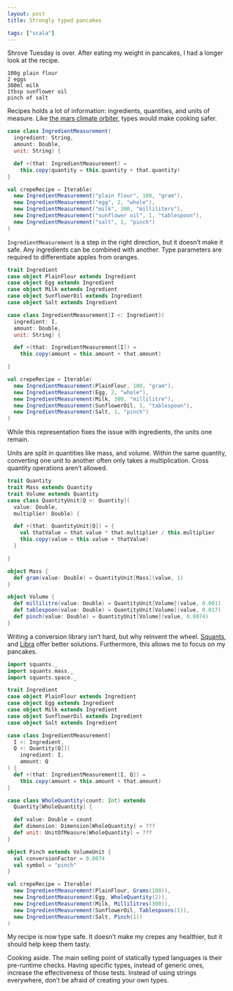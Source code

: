 ```yaml
---
layout: post
title: Strongly typed pancakes

tags: ["scala"]
---
```


Shrove Tuesday is over. After eating my weight in pancakes, I had a longer look at the recipe.

```
100g plain flour
2 eggs
300ml milk
1tbsp sunflower oil
pinch of salt
```

Recipes holds a lot of information: ingredients, quantities, and units of measure. Like [the mars climate orbiter](https://en.wikipedia.org/wiki/Mars_Climate_Orbiter), types would make cooking safer.

```scala
case class IngredientMeasurement(
  ingredient: String,
  amount: Double,
  unit: String) {

  def +(that: IngredientMeasurement) =
    this.copy(quantity = this.quantity + that.quantity)
}

val crepeRecipe = Iterable(
  new IngredientMeasurement("plain flour", 100, "gram"),
  new IngredientMeasurement("egg", 2, "whole"),
  new IngredientMeasurement("milk", 300, "milliliters"),
  new IngredientMeasurement("sunflower oil", 1, "tablespoon"),
  new IngredientMeasurement("salt", 1, "pinch")
)
```

`IngredientMeasurement` is a step in the right direction, but it doesn’t make it safe. Any ingredients can be combined with another. Type parameters are required to differentiate apples from oranges.

```scala
trait Ingredient
case object PlainFlour extends Ingredient
case object Egg extends Ingredient
case object Milk extends Ingredient
case object SunflowerOil extends Ingredient
case object Salt extends Ingredient

case class IngredientMeasurement[I <: Ingredient](
  ingredient: I,
  amount: Double,
  unit: String) {

  def +(that: IngredientMeasurement[I]) =
    this.copy(amount = this.amount + that.amount)

}

val crepeRecipe = Iterable(
  new IngredientMeasurement(PlainFlour, 100, "gram"),
  new IngredientMeasurement(Egg, 2, "whole"),
  new IngredientMeasurement(Milk, 300, "millilitre"),
  new IngredientMeasurement(SunflowerOil, 1, "tablespoon"),
  new IngredientMeasurement(Salt, 1, "pinch")
)
```

While this representation fixes the issue with ingredients, the units one remain.

Units are split in quantities like mass, and volume. Within the same quantity, converting one unit to another often only takes a multiplication. Cross quantity operations aren’t allowed.

```scala
trait Quantity
trait Mass extends Quantity
trait Volume extends Quantity
case class QuantityUnit[Q <: Quantity](
  value: Double,
  multiplier: Double) {

  def +(that: QuantityUnit[Q]) = {
    val thatValue = that.value * that.multiplier / this.multiplier
    this.copy(value = this.value + thatValue)
  }

}

object Mass {
  def gram(value: Double) = QuantityUnit[Mass](value, 1)
}

object Volume {
  def millilitre(value: Double) = QuantityUnit[Volume](value, 0.001)
  def tablespoon(value: Double) = QuantityUnit[Volume](value, 0.017)
  def pinch(value: Double) = QuantityUnit[Volume](value, 0.0074)
}
```

Writing a conversion library isn’t hard, but why reinvent the wheel. [Squants](http://www.squants.com/), and [Libra](https://to-ithaca.github.io/libra/) offer better solutions. Furthermore, this allows me to focus on my pancakes.

```scala
import squants._
import squants.mass._
import squants.space._

trait Ingredient
case object PlainFlour extends Ingredient
case object Egg extends Ingredient
case object Milk extends Ingredient
case object SunflowerOil extends Ingredient
case object Salt extends Ingredient

case class IngredientMeasurement[
  I <: Ingredient,
  Q <: Quantity[Q]](
    ingredient: I,
    amount: Q
) {
  def +(that: IngredientMeasurement[I, Q]) =
    this.copy(amount = this.amount + that.amount)
}

case class WholeQuantity(count: Int) extends
  Quantity[WholeQuantity] {

  def value: Double = count
  def dimension: Dimension[WholeQuantity] = ???
  def unit: UnitOfMeasure[WholeQuantity] = ???
}

object Pinch extends VolumeUnit {
  val conversionFactor = 0.0074
  val symbol = "pinch"
}

val crepeRecipe = Iterable(
  new IngredientMeasurement(PlainFlour, Grams(100)),
  new IngredientMeasurement(Egg, WholeQuantity(2)),
  new IngredientMeasurement(Milk, Millilitres(300)),
  new IngredientMeasurement(SunflowerOil, Tablespoons(1)),
  new IngredientMeasurement(Salt, Pinch(1))
)
```

My recipe is now type safe. It doesn’t make my crepes any healthier, but it should help keep them tasty.

Cooking aside. The main selling point of statically typed languages is their pre-runtime checks. Having specific types, instead of generic ones, increase the effectiveness of those tests. Instead of using strings everywhere, don’t be afraid of creating your own types.
